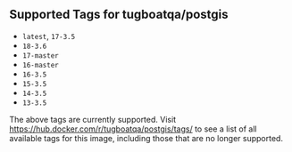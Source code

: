 ## Supported Tags for tugboatqa/postgis

* `latest`, `17-3.5`
* `18-3.6`
* `17-master`
* `16-master`
* `16-3.5`
* `15-3.5`
* `14-3.5`
* `13-3.5`

The above tags are currently supported. Visit https://hub.docker.com/r/tugboatqa/postgis/tags/ to see a list of all available tags for this image, including those that are no longer supported.
